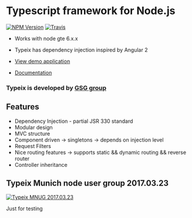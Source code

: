 # Typescript framework for Node.js

[![NPM Version][npm-image]][npm-url]
[![Travis][travis-image]][travis-url]
 

* Works with node gte 6.x.x
* Typeix has dependency injection inspired by Angular 2


* [View demo application][demo-app]
* [Documentation][docs]

### Typeix is developed by [GSG group](http://www.global-savings-group.com)

## Features
* Dependency Injection - partial JSR 330 standard
* Modular design
* MVC structure
* Component driven -> singletons -> depends on injection level
* Request Filters
* Nice routing features -> supports static && dynamic routing && reverse router
* Controller inheritance



## Typeix Munich node user group 2017.03.23

[![Typeix MNUG 2017.03.23](https://img.youtube.com/vi/IWT6hVTFX8g/0.jpg)](https://youtu.be/IWT6hVTFX8g "Typeix MNUG 2017.03.23")

[npm-image]: https://badge.fury.io/js/gsg-typeix.svg
[npm-url]: https://badge.fury.io/js/gsg-typeix
[travis-image]: https://travis-ci.org/AdminJuwel191/typeix.svg?branch=master
[travis-url]: https://travis-ci.org/AdminJuwel191/typeix
[demo-app]: https://github.com/igorzg/typeix-demo-app
[docs]: https://igorivanovic.gitbooks.io/typeix

Just for testing
